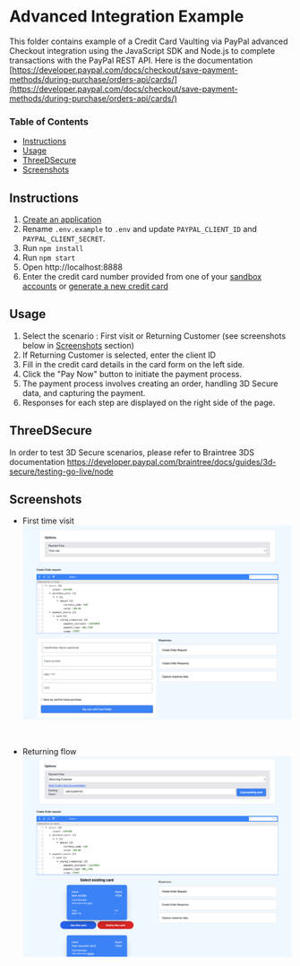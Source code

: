 # Advanced Integration Example

This folder contains example of a Credit Card Vaulting via PayPal advanced Checkout integration using the JavaScript SDK and Node.js to complete transactions with the PayPal REST API.
Here is the documentation [https://developer.paypal.com/docs/checkout/save-payment-methods/during-purchase/orders-api/cards/](https://developer.paypal.com/docs/checkout/save-payment-methods/during-purchase/orders-api/cards/) 


### Table of Contents

- [Instructions](#instructions)
- [Usage](#usage)
- [ThreeDSecure](#ThreeDSecure)
- [Screenshots](#screenshots)

## Instructions

1. [Create an application](https://developer.paypal.com/dashboard/applications/sandbox/create)
2. Rename `.env.example` to `.env` and update `PAYPAL_CLIENT_ID` and `PAYPAL_CLIENT_SECRET`.
3. Run `npm install`
4. Run `npm start`
5. Open http://localhost:8888
6. Enter the credit card number provided from one of your [sandbox accounts](https://developer.paypal.com/dashboard/accounts) or [generate a new credit card](https://developer.paypal.com/dashboard/creditCardGenerator)

## Usage

1. Select the scenario : First visit or Returning Customer (see screenshots below in [Screenshots](#screenshots) section)
2. If Returning Customer is selected, enter the client ID
3. Fill in the credit card details in the card form on the left side.
4. Click the "Pay Now" button to initiate the payment process.
5. The payment process involves creating an order, handling 3D Secure data, and capturing the payment.
6. Responses for each step are displayed on the right side of the page.

## ThreeDSecure

In order to test 3D Secure scenarios, please refer to Braintree 3DS documentation https://developer.paypal.com/braintree/docs/guides/3d-secure/testing-go-live/node

## Screenshots

- First time visit
![First time visit](./screenshots/firstTimeScenario.png)

<br />

- Returning flow
![Returning Flow](./screenshots/returningFlow.png)
